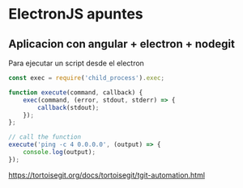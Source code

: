 # ElectronJS apuntes

## Aplicacion con angular + electron + nodegit

Para ejecutar un script desde el electron

```javascript
const exec = require('child_process').exec;

function execute(command, callback) {
    exec(command, (error, stdout, stderr) => { 
        callback(stdout); 
    });
};

// call the function
execute('ping -c 4 0.0.0.0', (output) => {
    console.log(output);
});
```

https://tortoisegit.org/docs/tortoisegit/tgit-automation.html

